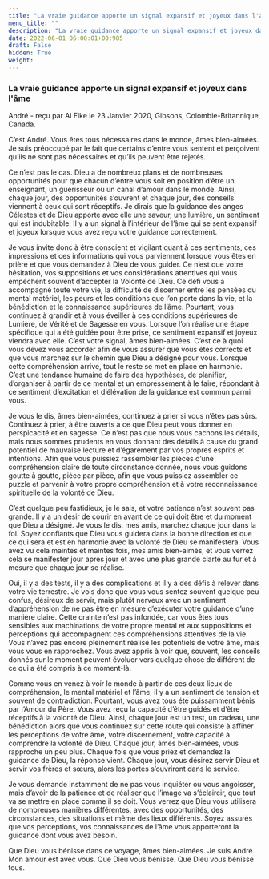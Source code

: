 ```yaml
---
title: "La vraie guidance apporte un signal expansif et joyeux dans l'âme"
menu_title: ""
description: "La vraie guidance apporte un signal expansif et joyeux dans l'âme"
date: 2022-06-01 06:00:01+00:985
draft: False
hidden: True
weight:
---
```

### La vraie guidance apporte un signal expansif et joyeux dans l'âme

André - reçu par Al Fike le 23 Janvier 2020, Gibsons, Colombie-Britannique, Canada.

C’est André. Vous êtes tous nécessaires dans le monde, âmes bien-aimées. Je suis préoccupé par le fait que certains d’entre vous sentent et perçoivent qu’ils ne sont pas nécessaires et qu’ils peuvent être rejetés.

Ce n’est pas le cas. Dieu a de nombreux plans et de nombreuses opportunités pour que chacun d’entre vous soit en position d’être un enseignant, un guérisseur ou un canal d’amour dans le monde. Ainsi, chaque jour, des opportunités s’ouvrent et chaque jour, des conseils viennent à ceux qui sont réceptifs. Je dirais que la guidance des anges Célestes et de Dieu apporte avec elle une saveur, une lumière, un sentiment qui est indubitable. Il y a un signal à l’intérieur de l’âme qui se sent expansif et joyeux lorsque vous avez reçu votre guidance correctement.

Je vous invite donc à être conscient et vigilant quant à ces sentiments, ces impressions et ces informations qui vous parviennent lorsque vous êtes en prière et que vous demandez à Dieu de vous guider. Ce n’est que votre hésitation, vos suppositions et vos considérations attentives qui vous empêchent souvent d’accepter la Volonté de Dieu. Ce défi vous a accompagné toute votre vie, la difficulté de discerner entre les pensées du mental matériel, les peurs et les conditions que l’on porte dans la vie, et la bénédiction et la connaissance supérieures de l’âme. Pourtant, vous continuez à grandir et à vous éveiller à ces conditions supérieures de Lumière, de Vérité et de Sagesse en vous. Lorsque l’on réalise une étape spécifique qui a été guidée pour être prise, ce sentiment expansif et joyeux viendra avec elle. C’est votre signal, âmes bien-aimées. C’est ce à quoi vous devez vous accorder afin de vous assurer que vous êtes corrects et que vous marchez sur le chemin que Dieu a désigné pour vous. Lorsque cette compréhension arrive, tout le reste se met en place en harmonie. C’est une tendance humaine de faire des hypothèses, de planifier, d’organiser à partir de ce mental et un empressement à le faire, répondant à ce sentiment d’excitation et d’élévation de la guidance est commun parmi vous.

Je vous le dis, âmes bien-aimées, continuez à prier si vous n’êtes pas sûrs. Continuez à prier, à être ouverts à ce que Dieu peut vous donner en perspicacité et en sagesse. Ce n’est pas que nous vous cachons les détails, mais nous sommes prudents en vous donnant des détails à cause du grand potentiel de mauvaise lecture et d’égarement par vos propres esprits et intentions. Afin que vous puissiez rassembler les pièces d’une compréhension claire de toute circonstance donnée, nous vous guidons goutte à goutte, pièce par pièce, afin que vous puissiez assembler ce puzzle et parvenir à votre propre compréhension et à votre reconnaissance spirituelle de la volonté de Dieu.

C’est quelque peu fastidieux, je le sais, et votre patience n’est souvent pas grande. Il y a un désir de courir en avant de ce qui doit être et du moment que Dieu a désigné. Je vous le dis, mes amis, marchez chaque jour dans la foi. Soyez confiants que Dieu vous guidera dans la bonne direction et que ce qui sera et est en harmonie avec la volonté de Dieu se manifestera. Vous avez vu cela maintes et maintes fois, mes amis bien-aimés, et vous verrez cela se manifester jour après jour et avec une plus grande clarté au fur et à mesure que chaque jour se réalise.

Oui, il y a des tests, il y a des complications et il y a des défis à relever dans votre vie terrestre. Je vois donc que vous vous sentez souvent quelque peu confus, désireux de servir, mais plutôt nerveux avec un sentiment d’appréhension de ne pas être en mesure d’exécuter votre guidance d’une manière claire. Cette crainte n’est pas infondée, car vous êtes tous sensibles aux machinations de votre propre mental et aux suppositions et perceptions qui accompagnent ces compréhensions attentives de la vie. Vous n’avez pas encore pleinement réalisé les potentiels de votre âme, mais vous vous en rapprochez. Vous avez appris à voir que, souvent, les conseils donnés sur le moment peuvent évoluer vers quelque chose de différent de ce qui a été compris à ce moment-là.

Comme vous en venez à voir le monde à partir de ces deux lieux de compréhension, le mental matériel et l’âme, il y a un sentiment de tension et souvent de contradiction. Pourtant, vous avez tous été puissamment bénis par l’Amour du Père. Vous avez reçu la capacité d’être guidés et d’être réceptifs à la volonté de Dieu. Ainsi, chaque jour est un test, un cadeau, une bénédiction alors que vous continuez sur cette route qui consiste à affiner les perceptions de votre âme, votre discernement, votre capacité à comprendre la volonté de Dieu. Chaque jour, âmes bien-aimées, vous rapproche un peu plus. Chaque fois que vous priez et demandez la guidance de Dieu, la réponse vient. Chaque jour, vous désirez servir Dieu et servir vos frères et sœurs, alors les portes s’ouvriront dans le service.

Je vous demande instamment de ne pas vous inquiéter ou vous angoisser, mais d’avoir de la patience et de réaliser que l’image va s’éclaircir, que tout va se mettre en place comme il se doit. Vous verrez que Dieu vous utilisera de nombreuses manières différentes, avec des opportunités, des circonstances, des situations et même des lieux différents. Soyez assurés que vos perceptions, vos connaissances de l’âme vous apporteront la guidance dont vous avez besoin.

Que Dieu vous bénisse dans ce voyage, âmes bien-aimées. Je suis André. Mon amour est avec vous. Que Dieu vous bénisse. Que Dieu vous bénisse tous.
